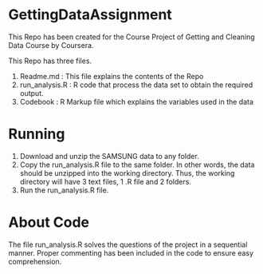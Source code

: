 GettingDataAssignment
=====================

This Repo has been created for the Course Project of Getting and Cleaning Data Course by Coursera. 

This Repo has three files.
1. Readme.md : This file explains the contents of the Repo
2. run_analysis.R : R code that process the data set to obtain the required output.
3. Codebook : R Markup file which explains the variables used in the data

Running
=======

1. Download and unzip the SAMSUNG data to any folder.
2. Copy the run_analysis.R file to the same folder. In other words, the data should be unzipped into the working directory. Thus, the working directory will have 3 text files, 1 .R file and 2 folders.
3. Run the run_analysis.R file.

About Code
==========
The file run_analysis.R solves the questions of the project in a sequential manner. Proper commenting has been included in the code to ensure easy comprehension.
